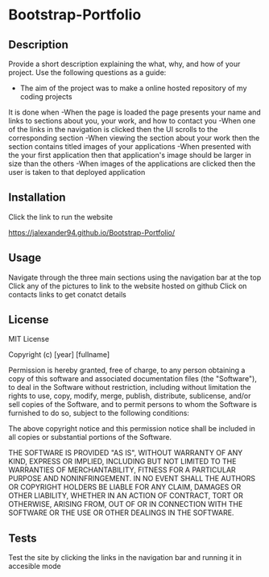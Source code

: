 # Bootstrap-Portfolio

## Description

Provide a short description explaining the what, why, and how of your project. Use the following questions as a guide:

- The aim of the project was to make a online hosted repository of my coding projects

It is done when
-When the page is loaded the page presents your name and links to sections about you, your work, and how to contact you
-When one of the links in the navigation is clicked then the UI scrolls to the corresponding section
-When viewing the section about your work then the section contains titled images of your applications
-When presented with the your first application then that application's image should be larger in size than the others
-When images of the applications are clicked then the user is taken to that deployed application

## Installation

Click the link to run the website

https://jalexander94.github.io/Bootstrap-Portfolio/



## Usage

Navigate through the three main sections using the navigation bar at the top
Click any of the pictures to link to the website hosted on github
Click on contacts links to get conatct details

## License

MIT License

Copyright (c) [year] [fullname]

Permission is hereby granted, free of charge, to any person obtaining a copy
of this software and associated documentation files (the "Software"), to deal
in the Software without restriction, including without limitation the rights
to use, copy, modify, merge, publish, distribute, sublicense, and/or sell
copies of the Software, and to permit persons to whom the Software is
furnished to do so, subject to the following conditions:

The above copyright notice and this permission notice shall be included in all
copies or substantial portions of the Software.

THE SOFTWARE IS PROVIDED "AS IS", WITHOUT WARRANTY OF ANY KIND, EXPRESS OR
IMPLIED, INCLUDING BUT NOT LIMITED TO THE WARRANTIES OF MERCHANTABILITY,
FITNESS FOR A PARTICULAR PURPOSE AND NONINFRINGEMENT. IN NO EVENT SHALL THE
AUTHORS OR COPYRIGHT HOLDERS BE LIABLE FOR ANY CLAIM, DAMAGES OR OTHER
LIABILITY, WHETHER IN AN ACTION OF CONTRACT, TORT OR OTHERWISE, ARISING FROM,
OUT OF OR IN CONNECTION WITH THE SOFTWARE OR THE USE OR OTHER DEALINGS IN THE
SOFTWARE.


## Tests

Test the site by clicking the links in the navigation bar and running it in accesible mode
